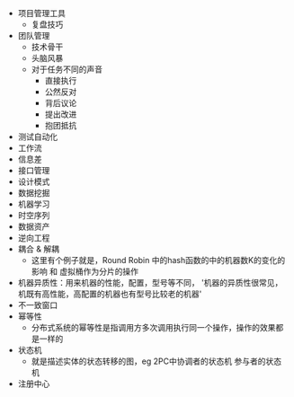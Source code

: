 - 项目管理工具
  - 复盘技巧
- 团队管理
  - 技术骨干
  - 头脑风暴
  - 对于任务不同的声音
    - 直接执行
    - 公然反对
    - 背后议论
    - 提出改进
    - 抱团抵抗
- 测试自动化
- 工作流
- 信息差
- 接口管理
- 设计模式
- 数据挖掘
- 机器学习
- 时空序列
- 数据资产
- 逆向工程
- 耦合 & 解耦
  - 这里有个例子就是，Round Robin 中的hash函数的中的机器数K的变化的影响 和 虚拟桶作为分片的操作
- 机器异质性：用来机器的性能，配置，型号等不同， '机器的异质性很常见，机既有高性能，高配置的机器也有型号比较老的机器'
- 不一致窗口
- 幂等性 
  - 分布式系统的幂等性是指调用方多次调用执行同一个操作，操作的效果都是一样的
- 状态机
  - 就是描述实体的状态转移的图，eg 2PC中协调者的状态机 参与者的状态机
- 注册中心